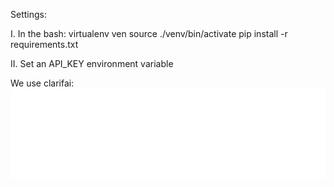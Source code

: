 Settings:

I.
	In the bash:
	virtualenv ven
	source ./venv/bin/activate
	pip install -r requirements.txt

II.	
	Set an API_KEY environment variable

We use clarifai: 
![clarifai](Clarifai_Logo_White.svg)
